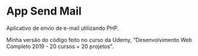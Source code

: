 # App Send Mail

Aplicativo de envio de e-mail utilizando PHP.

Minha versão do código feito no curso da Udemy, "Desenvolvimento Web Completo 2019 - 20 cursos + 20 projetos".
